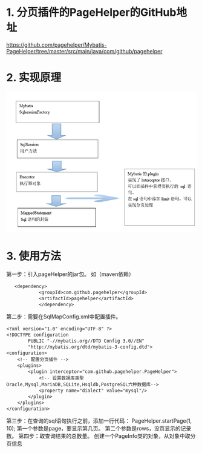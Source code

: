 # 1. 分页插件的PageHelper的GitHub地址
https://github.com/pagehelper/Mybatis-PageHelper/tree/master/src/main/java/com/github/pagehelper
# 2. 实现原理
![分页插件的原理](_v_images/_分页插件的原理_1539074082_10960.png)
# 3. 使用方法
第一步：引入pageHelper的jar包。
如（maven依赖）
```
   <dependency>
			<groupId>com.github.pagehelper</groupId>
			<artifactId>pagehelper</artifactId>	
			</dependency>
```
第二步：需要在SqlMapConfig.xml中配置插件。
```
<?xml version="1.0" encoding="UTF-8" ?>
<!DOCTYPE configuration
		PUBLIC "-//mybatis.org//DTD Config 3.0//EN"
		"http://mybatis.org/dtd/mybatis-3-config.dtd">
<configuration>
	<!-- 配置分页插件 -->
	<plugins>
		<plugin interceptor="com.github.pagehelper.PageHelper">
			<!-- 设置数据库类型 Oracle,Mysql,MariaDB,SQLite,Hsqldb,PostgreSQL六种数据库-->        
        	<property name="dialect" value="mysql"/>
		</plugin>
	</plugins>
</configuration>

```
第三步：在查询的sql语句执行之前，添加一行代码：
PageHelper.startPage(1, 10);
第一个参数是page，要显示第几页。
第二个参数是rows，没页显示的记录数。
第四步：取查询结果的总数量。
创建一个PageInfo类的对象，从对象中取分页信息
